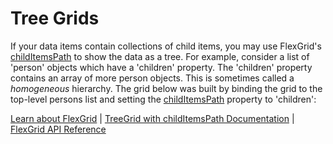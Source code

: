 Tree Grids
==========

If your data items contain collections of child items, you may use FlexGrid's [childItemsPath](https://www.grapecity.com/wijmo/api/classes/wijmo_grid.flexgrid.html#childitemspath) to show the data as a tree. For example, consider a list of 'person' objects which have a 'children' property. The 'children' property contains an array of more person objects. This is sometimes called a _homogeneous_ hierarchy. The grid below was built by binding the grid to the top-level persons list and setting the [childItemsPath](https://www.grapecity.com/wijmo/api/classes/wijmo_grid.flexgrid.html#childitemspath) property to 'children':

[Learn about FlexGrid](https://www.grapecity.com/wijmo/flexgrid-javascript-data-grid) | [TreeGrid with childItemsPath Documentation](https://www.grapecity.com/wijmo/docs/Topics/Grid/TreeGrid/TreeGrid-Using-ChildItemsPath) | [FlexGrid API Reference](https://www.grapecity.com/wijmo/api/classes/wijmo_grid.flexgrid.html)